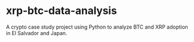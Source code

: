 # xrp-btc-data-analysis
A crypto case study project using Python to analyze BTC and XRP adoption in El Salvador and Japan.
